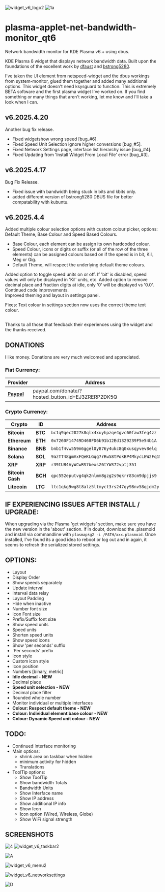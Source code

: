 ![widget_v6_logo2](https://github.com/user-attachments/assets/5277fff0-703a-4829-be45-dc447ddbdcba)    ![1a](https://user-images.githubusercontent.com/72889808/217653034-4ed63b12-875b-4001-84f7-b3159d933a99.png)  

# plasma-applet-net-bandwidth-monitor_qt6

Network bandwidth monitor for KDE Plasma v6.+ using dbus.

KDE Plasma 6 widget that displays network bandwidth data. Built upon the foundations of the excellent work by [dfaust](https://github.com/dfaust/plasma-applet-netspeed-widget/) and [bstrong5280](https://www.opencode.net/bstrong5280/system-monitor-plasmoid).

I've taken the UI element from netspeed-widget and the dbus workings from system-monitor, glued them together and added many additional options. This widget doesn't need ksysguard to function.
This is extremely BETA software and the first plasma widget I've worked on. If you find something or many things that aren't working, let me know and I'll take a look when I can.

## v6.2025.4.20

Another bug fix release.  
- Fixed widgetshow wrong speed [bug_#6].
- Fixed Speed Unit Selection ignore higher conversions [bug_#5].
- Fixed Network Settings page, interface list hierarchy issue [bug_#4].
- Fixed Updating from 'Install Widget From Local File' error [bug_#3].
  
## v6.2025.4.17

Bug Fix Release.  
- Fixed issue with bandwidth being stuck in bits and kbits only.
- added different version of bstrong5280 DBUS file for better compatability with kubuntu. 

## v6.2025.4.4

Added multiple colour selection options with custom colour picker, options: Default Theme, Base Colour and Speed Based Colours.
- Base Colour, each element can be assign its own hardcoded colour.
- Speed Colour, icons or digits or suffix (or all of the row of the three elements) can be assigned colours based on if the speed is in bit, Kil, Meg or Gig.
- Default Theme, will respect the underlying default theme colours.

Added option to toggle speed units on or off. If 'bit' is disabled, speed values will only be displayed in 'Kil' units, etc.
Added option to remove decimal place and fraction digits at idle, only '0' will be displayed vs '0.0'.  
Continued code improvements.  
Improved theming and layout in settings panel.

Fixes:
Text colour in settings section now uses the correct theme text colour.  

##

Thanks to all those that feedback their experiences using the widget and the thanks received.

## DONATIONS

I like money. Donations are very much welcomed and appreciated.

### Fiat Currency:

| Provider                                                                    | Address                                           |
| --------------------------------------------------------------------------- | ------------------------------------------------- |
| [**Paypal**](https://www.paypal.com/donate/?hosted_button_id=EJ3ZRERP2DK5Q) | paypal.com/donate/?hosted_button_id=EJ3ZRERP2DK5Q |

### Crypto Currency:

| Crypto           | ID      | Address                                        |
| ---------------- | ------- | ---------------------------------------------- |
| **Bitcoin**      | **BTC** | `bc1q9qec2027k8qlx4xuyhpzqe4gvc60faw3feg4zz`   |
| **Ethereum**     | **ETH** | `0x7260F14749D468FD6b91b12Ed1329239F5e54b1A`   |
| **Binance**      | **BNB** | `bnb1f4vw559m6ggel0y876y4ukc8q0xusqyvev8elq`   |
| **Solana**       | **SOL** | `9azTT48gmVxFQeKLGqg7rRw58tPokBP4MkycLEW2Fq1S` |
| **XRP**          | **XRP** | `r39tUB4AyWCwRS7bexsZ6tYW372vptj351 `          |
| **Bitcoin Cash** | **BCH** | `qpc552eputvg4qk2nlmm8gzg2s9qkrr83cm9dpjjs9`   |
| **Litecoin**     | **LTC** | `ltc1qkg9wg8t8alz5ltmyct3rs247qy98nv58qjdm2y`  |

## IF EXPERIENCING ISSUES AFTER INSTALL / UPGRADE:

When upgrading via the Plasma 'get widgets' section, make sure you have the new version in the 'about' section. If in doubt, download the .plasmoid and install via commandline with `plasmapkg2 -i /PATH/xxx.plasmoid`. Once installed, I've found its a good idea to reboot or log out and in again, it seems to refresh the serialized stored settings.

## OPTIONS:

- Layout
- Display Order
- Show speeds separately
- Update interval
- Interval data relay
- Layout Padding
- Hide when inactive
- Number font size
- Icon Font size
- Prefix/Suffix font size
- Show speed units
- Speed units
- Shorten speed units
- Show speed icons
- Show 'per seconds' suffix
- 'Per seconds' prefix
- Icon style
- Custom icon style
- Icon position
- Numbers [binary, metric]
- **Idle decimal - NEW**
- Decimal place
- **Speed unit selection - NEW**
- Decimal place filter
- Rounded whole number
- Monitor individual or multiple interfaces
- **Colour: Respect default theme - NEW**
- **Colour: Individual element base colour - NEW**
- **Colour: Dynamic Speed unit colour - NEW**

## TODO:

- Continued Interface monitoring
- Main options:
  - shrink area on taskbar when hidden
  - minimum activity for hidden
  - Translations
- ToolTip options:
  - Show ToolTip
  - Show bandwidth Totals
  - Bandwidth Units
  - Show Interface name
  - Show IP address
  - Show additional IP info
  - Show Icon
  - Icon option (Wired, Wireless, Globe)
  - Show WiFi signal strength

## SCREENSHOTS

![4](https://user-images.githubusercontent.com/72889808/209709200-9f4c045e-2b54-4fb3-9758-62c4096e8fc9.png)  ![widget_v6_taskbar2](https://github.com/user-attachments/assets/a0d0f14c-80db-4666-8b19-7ace35463cb3)  

![A](https://user-images.githubusercontent.com/72889808/217652964-20a0556a-a403-40e5-9e54-5a49bdb83fd5.png)



![widget_v6_menu2](https://github.com/user-attachments/assets/7595a354-24d2-4c39-b42d-f4c439e79dad)



![widget_v6_networksettings](https://github.com/user-attachments/assets/6f68916f-a15f-445f-914c-e7245cb0a8d4)  


![D](https://user-images.githubusercontent.com/72889808/217654861-3e6d21ac-91bd-41eb-a592-5aedf321624b.png)  




